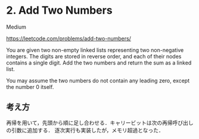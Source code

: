# 2. Add Two Numbers

Medium

https://leetcode.com/problems/add-two-numbers/

You are given two non-empty linked lists representing two non-negative integers. The digits are stored in reverse order, and each of their nodes contains a single digit. Add the two numbers and return the sum as a linked list.

You may assume the two numbers do not contain any leading zero, except the number 0 itself.

## 考え方

再帰を用いて，先頭から順に足し合わせる．キャリービットは次の再帰呼び出しの引数に追加する．
逐次実行も実装したが，メモリ超過となった．
